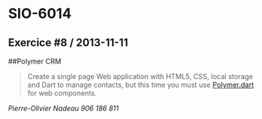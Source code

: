 SIO-6014
====================

Exercice #8 / 2013-11-11
---------------------

##Polymer CRM
> Create a single page Web application with HTML5, CSS, local storage and Dart to manage contacts, but this time you must use [Polymer.dart](https://www.dartlang.org/polymer-dart/) for web components.

*Pierre-Olivier Nadeau*
*906 186 811*
